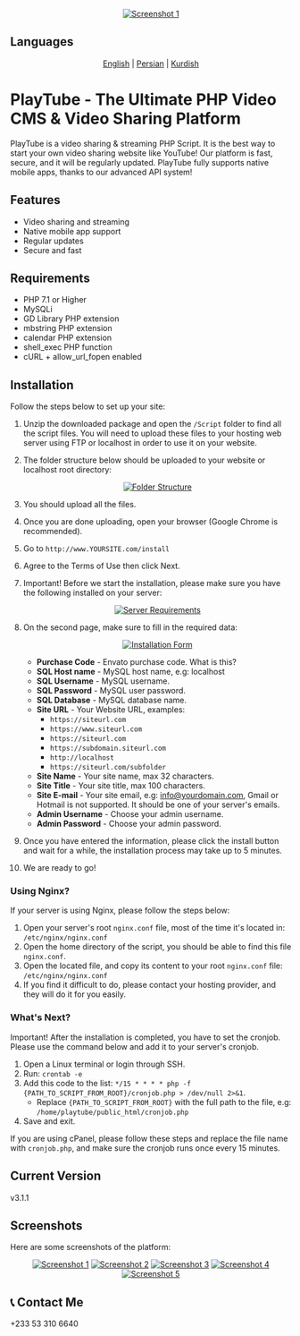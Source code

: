 <p dir="auto" align="center"><a href="https://github.com/morpheusadam/playtube/blob/main/upload/screenshots/unnamed.png" target="_blank" rel="noopener noreferrer"><img style="max-width: 100%;" src="https://github.com/morpheusadam/playtube/raw/main/upload/screenshots/unnamed.png" alt="Screenshot 1"></a></p>
<div class="markdown-heading" dir="auto">
<h2 class="heading-element" dir="auto" tabindex="-1">Languages</h2>
<a id="user-content-languages" class="anchor" href="https://github.com/morpheusadam/playtube/blob/main/readme.md#languages" aria-label="Permalink: Languages"></a></div>
<p dir="auto" align="center"><a href="https://github.com/morpheusadam/playtube/blob/main/readme.md">English</a> | <a href="https://github.com/morpheusadam/playtube/blob/main/readme-fa.md">Persian</a> | <a href="https://github.com/morpheusadam/playtube/blob/main/readme-kurdish.md">Kurdish</a></p>
<div class="markdown-heading" dir="auto">
<h1 class="heading-element" dir="auto" tabindex="-1">PlayTube - The Ultimate PHP Video CMS &amp; Video Sharing Platform</h1>
<a id="user-content-playtube---the-ultimate-php-video-cms--video-sharing-platform" class="anchor" href="https://github.com/morpheusadam/playtube/blob/main/readme.md#playtube---the-ultimate-php-video-cms--video-sharing-platform" aria-label="Permalink: PlayTube - The Ultimate PHP Video CMS &amp; Video Sharing Platform"></a></div>
<p dir="auto">PlayTube is a video sharing &amp; streaming PHP Script. It is the best way to start your own video sharing website like YouTube! Our platform is fast, secure, and it will be regularly updated. PlayTube fully supports native mobile apps, thanks to our advanced API system!</p>
<div class="markdown-heading" dir="auto">
<h2 class="heading-element" dir="auto" tabindex="-1">Features</h2>
<a id="user-content-features" class="anchor" href="https://github.com/morpheusadam/playtube/blob/main/readme.md#features" aria-label="Permalink: Features"></a></div>
<ul dir="auto">
<li>Video sharing and streaming</li>
<li>Native mobile app support</li>
<li>Regular updates</li>
<li>Secure and fast</li>
</ul>
<div class="markdown-heading" dir="auto">
<h2 class="heading-element" dir="auto" tabindex="-1">Requirements</h2>
<a id="user-content-requirements" class="anchor" href="https://github.com/morpheusadam/playtube/blob/main/readme.md#requirements" aria-label="Permalink: Requirements"></a></div>
<ul dir="auto">
<li>PHP 7.1 or Higher</li>
<li>MySQLi</li>
<li>GD Library PHP extension</li>
<li>mbstring PHP extension</li>
<li>calendar PHP extension</li>
<li>shell_exec PHP function</li>
<li>cURL + allow_url_fopen enabled</li>
</ul>
<div class="markdown-heading" dir="auto">
<h2 class="heading-element" dir="auto" tabindex="-1">Installation</h2>
<a id="user-content-installation" class="anchor" href="https://github.com/morpheusadam/playtube/blob/main/readme.md#installation" aria-label="Permalink: Installation"></a></div>
<p dir="auto">Follow the steps below to set up your site:</p>
<ol dir="auto">
<li>
<p dir="auto">Unzip the downloaded package and open the <code>/Script</code> folder to find all the script files. You will need to upload these files to your hosting web server using FTP or localhost in order to use it on your website.</p>
</li>
<li>
<p dir="auto">The folder structure below should be uploaded to your website or localhost root directory:</p>
<p dir="auto" align="center"><a href="https://github.com/morpheusadam/playtube/blob/main/upload/screenshots/folder_structure.png" target="_blank" rel="noopener noreferrer"><img style="max-width: 100%;" src="https://github.com/morpheusadam/playtube/raw/main/upload/screenshots/folder_structure.png" alt="Folder Structure"></a></p>
</li>
<li>
<p dir="auto">You should upload all the files.</p>
</li>
<li>
<p dir="auto">Once you are done uploading, open your browser (Google Chrome is recommended).</p>
</li>
<li>
<p dir="auto">Go to <code>http://www.YOURSITE.com/install</code></p>
</li>
<li>
<p dir="auto">Agree to the Terms of Use then click Next.</p>
</li>
<li>
<p dir="auto">Important! Before we start the installation, please make sure you have the following installed on your server:</p>
<p dir="auto" align="center"><a href="https://github.com/morpheusadam/playtube/blob/main/upload/screenshots/server_requirements.png" target="_blank" rel="noopener noreferrer"><img style="max-width: 100%;" src="https://github.com/morpheusadam/playtube/raw/main/upload/screenshots/server_requirements.png" alt="Server Requirements"></a></p>
</li>
<li>
<p dir="auto">On the second page, make sure to fill in the required data:</p>
<p dir="auto" align="center"><a href="https://github.com/morpheusadam/playtube/blob/main/upload/screenshots/installation_form.png" target="_blank" rel="noopener noreferrer"><img style="max-width: 100%;" src="https://github.com/morpheusadam/playtube/raw/main/upload/screenshots/installation_form.png" alt="Installation Form"></a></p>
<ul dir="auto">
<li><strong>Purchase Code</strong> - Envato purchase code. What is this?</li>
<li><strong>SQL Host name</strong> - MySQL host name, e.g: localhost</li>
<li><strong>SQL Username</strong> - MySQL username.</li>
<li><strong>SQL Password</strong> - MySQL user password.</li>
<li><strong>SQL Database</strong> - MySQL database name.</li>
<li><strong>Site URL</strong> - Your Website URL, examples:
<ul dir="auto">
<li><code>https://siteurl.com</code></li>
<li><code>https://www.siteurl.com</code></li>
<li><code>https://siteurl.com</code></li>
<li><code>https://subdomain.siteurl.com</code></li>
<li><code>http://localhost</code></li>
<li><code>https://siteurl.com/subfolder</code></li>
</ul>
</li>
<li><strong>Site Name</strong> - Your site name, max 32 characters.</li>
<li><strong>Site Title</strong> - Your site title, max 100 characters.</li>
<li><strong>Site E-mail</strong> - Your site email, e.g: <a href="mailto:info@yourdomain.com">info@yourdomain.com</a>, Gmail or Hotmail is not supported. It should be one of your server's emails.</li>
<li><strong>Admin Username</strong> - Choose your admin username.</li>
<li><strong>Admin Password</strong> - Choose your admin password.</li>
</ul>
</li>
<li>
<p dir="auto">Once you have entered the information, please click the install button and wait for a while, the installation process may take up to 5 minutes.</p>
</li>
<li>
<p dir="auto">We are ready to go!</p>
</li>
</ol>
<div class="markdown-heading" dir="auto">
<h3 class="heading-element" dir="auto" tabindex="-1">Using Nginx?</h3>
<a id="user-content-using-nginx" class="anchor" href="https://github.com/morpheusadam/playtube/blob/main/readme.md#using-nginx" aria-label="Permalink: Using Nginx?"></a></div>
<p dir="auto">If your server is using Nginx, please follow the steps below:</p>
<ol dir="auto">
<li>Open your server's root <code>nginx.conf</code> file, most of the time it's located in: <code>/etc/nginx/nginx.conf</code></li>
<li>Open the home directory of the script, you should be able to find this file <code>nginx.conf</code>.</li>
<li>Open the located file, and copy its content to your root <code>nginx.conf</code> file: <code>/etc/nginx/nginx.conf</code></li>
<li>If you find it difficult to do, please contact your hosting provider, and they will do it for you easily.</li>
</ol>
<div class="markdown-heading" dir="auto">
<h3 class="heading-element" dir="auto" tabindex="-1">What's Next?</h3>
<a id="user-content-whats-next" class="anchor" href="https://github.com/morpheusadam/playtube/blob/main/readme.md#whats-next" aria-label="Permalink: What's Next?"></a></div>
<p dir="auto">Important! After the installation is completed, you have to set the cronjob. Please use the command below and add it to your server's cronjob.</p>
<ol dir="auto">
<li>Open a Linux terminal or login through SSH.</li>
<li>Run: <code>crontab -e</code></li>
<li>Add this code to the list: <code>*/15 * * * * php -f {PATH_TO_SCRIPT_FROM_ROOT}/cronjob.php &gt; /dev/null 2&gt;&amp;1</code>.
<ul dir="auto">
<li>Replace <code>{PATH_TO_SCRIPT_FROM_ROOT}</code> with the full path to the file, e.g: <code>/home/playtube/public_html/cronjob.php</code></li>
</ul>
</li>
<li>Save and exit.</li>
</ol>
<p dir="auto">If you are using cPanel, please follow these steps and replace the file name with <code>cronjob.php</code>, and make sure the cronjob runs once every 15 minutes.</p>
<div class="markdown-heading" dir="auto">
<h2 class="heading-element" dir="auto" tabindex="-1">Current Version</h2>
<a id="user-content-current-version" class="anchor" href="https://github.com/morpheusadam/playtube/blob/main/readme.md#current-version" aria-label="Permalink: Current Version"></a></div>
<p dir="auto">v3.1.1</p>
<div class="markdown-heading" dir="auto">
<h2 class="heading-element" dir="auto" tabindex="-1">Screenshots</h2>
<a id="user-content-screenshots" class="anchor" href="https://github.com/morpheusadam/playtube/blob/main/readme.md#screenshots" aria-label="Permalink: Screenshots"></a></div>
<p dir="auto">Here are some screenshots of the platform:</p>
<p dir="auto" align="center"><a href="https://github.com/morpheusadam/playtube/blob/main/upload/screenshots/Screenshot_1.png" target="_blank" rel="noopener noreferrer"><img style="max-width: 100%;" src="https://github.com/morpheusadam/playtube/raw/main/upload/screenshots/Screenshot_1.png" alt="Screenshot 1"></a> <a href="https://github.com/morpheusadam/playtube/blob/main/upload/screenshots/Screenshot_2.png" target="_blank" rel="noopener noreferrer"><img style="max-width: 100%;" src="https://github.com/morpheusadam/playtube/raw/main/upload/screenshots/Screenshot_2.png" alt="Screenshot 2"></a> <a href="https://github.com/morpheusadam/playtube/blob/main/upload/screenshots/Screenshot_3.png" target="_blank" rel="noopener noreferrer"><img style="max-width: 100%;" src="https://github.com/morpheusadam/playtube/raw/main/upload/screenshots/Screenshot_3.png" alt="Screenshot 3"></a> <a href="https://github.com/morpheusadam/playtube/blob/main/upload/screenshots/Screenshot_4.png" target="_blank" rel="noopener noreferrer"><img style="max-width: 100%;" src="https://github.com/morpheusadam/playtube/raw/main/upload/screenshots/Screenshot_4.png" alt="Screenshot 4"></a> <a href="https://github.com/morpheusadam/playtube/blob/main/upload/screenshots/Screenshot_5.png" target="_blank" rel="noopener noreferrer"><img style="max-width: 100%;" src="https://github.com/morpheusadam/playtube/raw/main/upload/screenshots/Screenshot_5.png" alt="Screenshot 5"></a></p>
<div class="markdown-heading" dir="auto">
<h2 class="heading-element" dir="auto" tabindex="-1">📞 Contact Me</h2>
<a id="user-content--contact-me" class="anchor" href="tel:+233533106640" aria-label="Permalink: 📞 Contact Me"></a>  +233 53 310 6640</div>
